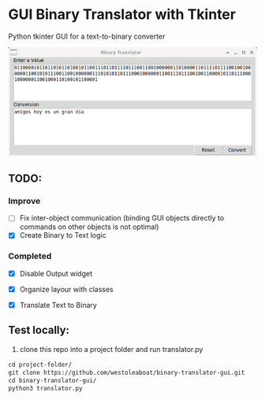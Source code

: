 # GUI Binary Translator with Tkinter

Python tkinter GUI for a text-to-binary converter

![translator](translator.png)

## TODO:

### Improve
- [ ] Fix inter-object communication (binding GUI objects directly to commands on other objects is not optimal)
- [x] Create Binary to Text logic 

### Completed
- [x] Disable Output widget
- [x] Organize layour with classes
- [x] Translate Text to Binary


## Test locally:
1. clone this repo into a project folder and run translator.py
```
cd project-folder/
git clone https://github.com/westoleaboat/binary-translator-gui.git
cd binary-translator-gui/
python3 translator.py
```
